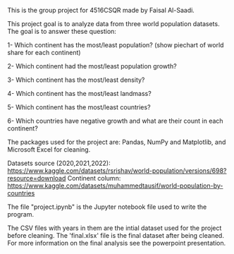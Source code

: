 This is the group project for 4516CSQR made by Faisal Al-Saadi.

This project goal is to analyze data from three world population datasets.
The goal is to answer these question:

1- Which continent has the most/least population? (show piechart of world share for each continent)

2- Which continent had the most/least population growth?

3- Which continent has the most/least density?

4- Which continent has the most/least landmass?

5- Which continent has the most/least countries?

6- Which countries have negative growth and what are their count in each continent?

The packages used for the project are: Pandas, NumPy and Matplotlib, and Microsoft Excel for cleaning.

Datasets source (2020,2021,2022): https://www.kaggle.com/datasets/rsrishav/world-population/versions/698?resource=download
                Continent column: https://www.kaggle.com/datasets/muhammedtausif/world-population-by-countries

The file "project.ipynb" is the Jupyter notebook file used to write the program.

The CSV files with years in them are the intial dataset used for the project before cleaning.
The 'final.xlsx' file is the final dataset after being cleaned.
For more information on the final analysis see the powerpoint presentation.
